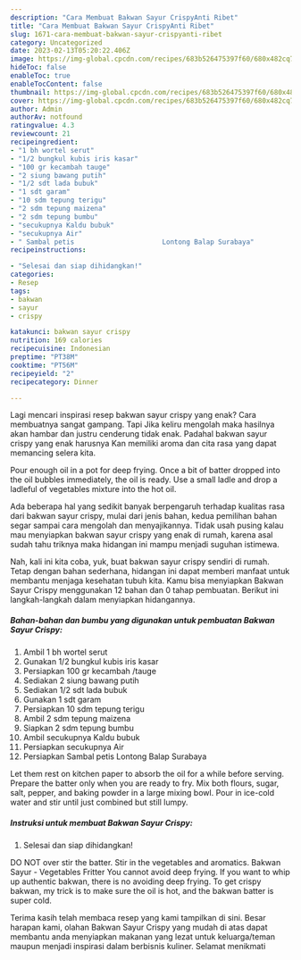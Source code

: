 ```yaml
---
description: "Cara Membuat Bakwan Sayur CrispyAnti Ribet"
title: "Cara Membuat Bakwan Sayur CrispyAnti Ribet"
slug: 1671-cara-membuat-bakwan-sayur-crispyanti-ribet
category: Uncategorized
date: 2023-02-13T05:20:22.406Z
image: https://img-global.cpcdn.com/recipes/683b526475397f60/680x482cq70/bakwan-sayur-crispy-foto-resep-utama.jpg
hideToc: false
enableToc: true
enableTocContent: false
thumbnail: https://img-global.cpcdn.com/recipes/683b526475397f60/680x482cq70/bakwan-sayur-crispy-foto-resep-utama.jpg
cover: https://img-global.cpcdn.com/recipes/683b526475397f60/680x482cq70/bakwan-sayur-crispy-foto-resep-utama.jpg
author: Admin
authorAv: notfound
ratingvalue: 4.3
reviewcount: 21
recipeingredient:
- "1 bh wortel serut"
- "1/2 bungkul kubis iris kasar"
- "100 gr kecambah tauge"
- "2 siung bawang putih"
- "1/2 sdt lada bubuk"
- "1 sdt garam"
- "10 sdm tepung terigu"
- "2 sdm tepung maizena"
- "2 sdm tepung bumbu"
- "secukupnya Kaldu bubuk"
- "secukupnya Air"
- " Sambal petis                      Lontong Balap Surabaya"
recipeinstructions:

- "Selesai dan siap dihidangkan!"
categories:
- Resep
tags:
- bakwan
- sayur
- crispy

katakunci: bakwan sayur crispy 
nutrition: 169 calories
recipecuisine: Indonesian
preptime: "PT38M"
cooktime: "PT56M"
recipeyield: "2"
recipecategory: Dinner

---
```



Lagi mencari inspirasi resep bakwan sayur crispy yang enak? Cara membuatnya sangat gampang. Tapi Jika keliru mengolah maka hasilnya akan hambar dan justru cenderung tidak enak. Padahal bakwan sayur crispy yang enak harusnya Kan memiliki aroma dan cita rasa yang dapat memancing selera kita.


Pour enough oil in a pot for deep frying. Once a bit of batter dropped into the oil bubbles immediately, the oil is ready. Use a small ladle and drop a ladleful of vegetables mixture into the hot oil.

Ada beberapa hal yang sedikit banyak berpengaruh terhadap kualitas rasa dari bakwan sayur crispy, mulai dari jenis bahan, kedua pemilihan bahan segar sampai cara mengolah dan menyajikannya. Tidak usah pusing kalau mau menyiapkan bakwan sayur crispy yang enak di rumah, karena asal sudah tahu triknya maka hidangan ini mampu menjadi suguhan istimewa.


Nah, kali ini kita coba, yuk, buat bakwan sayur crispy sendiri di rumah. Tetap dengan bahan sederhana, hidangan ini dapat memberi manfaat untuk membantu menjaga kesehatan tubuh kita. Kamu bisa menyiapkan Bakwan Sayur Crispy menggunakan 12 bahan dan 0 tahap pembuatan. Berikut ini langkah-langkah dalam menyiapkan hidangannya.

<!--inarticleads1-->

##### Bahan-bahan dan bumbu yang digunakan untuk pembuatan Bakwan Sayur Crispy:

1. Ambil 1 bh wortel serut
1. Gunakan 1/2 bungkul kubis iris kasar
1. Persiapkan 100 gr kecambah /tauge
1. Sediakan 2 siung bawang putih
1. Sediakan 1/2 sdt lada bubuk
1. Gunakan 1 sdt garam
1. Persiapkan 10 sdm tepung terigu
1. Ambil 2 sdm tepung maizena
1. Siapkan 2 sdm tepung bumbu
1. Ambil secukupnya Kaldu bubuk
1. Persiapkan secukupnya Air
1. Persiapkan  Sambal petis                      Lontong Balap Surabaya


Let them rest on kitchen paper to absorb the oil for a while before serving. Prepare the batter only when you are ready to fry. Mix both flours, sugar, salt, pepper, and baking powder in a large mixing bowl. Pour in ice-cold water and stir until just combined but still lumpy. 

<!--inarticleads2-->

##### Instruksi untuk membuat Bakwan Sayur Crispy:


1. Selesai dan siap dihidangkan!

DO NOT over stir the batter. Stir in the vegetables and aromatics. Bakwan Sayur - Vegetables Fritter You cannot avoid deep frying. If you want to whip up authentic bakwan, there is no avoiding deep frying. To get crispy bakwan, my trick is to make sure the oil is hot, and the bakwan batter is super cold. 

Terima kasih telah membaca resep yang kami tampilkan di sini. Besar harapan kami, olahan Bakwan Sayur Crispy yang mudah di atas dapat membantu anda menyiapkan makanan yang lezat untuk keluarga/teman maupun menjadi inspirasi dalam berbisnis kuliner. Selamat menikmati
